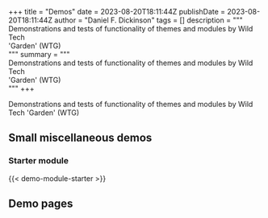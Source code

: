 +++
title = "Demos"
date = 2023-08-20T18:11:44Z
publishDate = 2023-08-20T18:11:44Z
author = "Daniel F. Dickinson"
tags = []
description = """\
Demonstrations and tests of functionality of themes and modules by Wild Tech \
'Garden' (WTG)\
"""
summary = """\
Demonstrations and tests of functionality of themes and modules by Wild Tech \
'Garden' (WTG)\
"""
+++

Demonstrations and tests of functionality of themes and modules by Wild Tech
'Garden' (WTG)

## Small miscellaneous demos

### Starter module

{{< demo-module-starter >}}

## Demo pages
